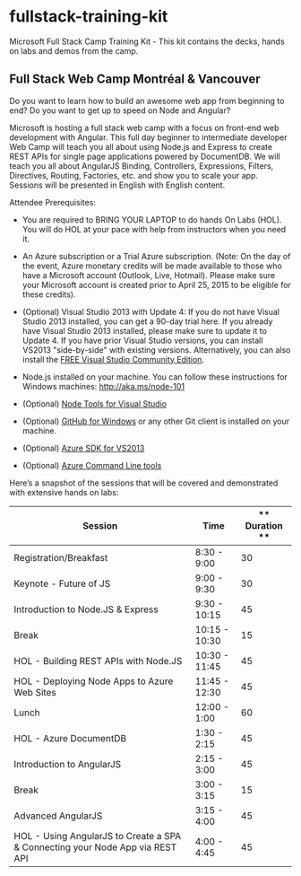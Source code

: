# fullstack-training-kit
Microsoft Full Stack Camp Training Kit - This kit contains the decks, hands on labs and demos from the camp. 

## Full Stack Web Camp Montréal & Vancouver

Do you want to learn how to build an awesome web app from beginning to end? Do you want to get up to speed on Node and Angular?  

Microsoft is hosting a full stack web camp with a focus on front-end web development with Angular. This full day beginner to
intermediate developer Web Camp will teach you all about using Node.js and Express to create REST APIs for single page 
applications powered by DocumentDB. We will teach you all about AngularJS Binding, Controllers, Expressions, Filters, 
Directives, Routing, Factories, etc. and show you to scale your app. Sessions will be presented in English with English content.

Attendee Prerequisites:

* You are required to BRING YOUR LAPTOP to do hands On Labs (HOL). You will do HOL at your pace with help from instructors when you need it.
 
* An Azure subscription or a Trial Azure subscription. (Note: On the day of the event, Azure monetary credits will be made available to those who have a Microsoft account (Outlook, Live, Hotmail). Please make sure your Microsoft account is created prior to April 25, 2015 to be eligible for these credits).
 
* (Optional) Visual Studio 2013 with Update 4:  If you do not have Visual Studio 2013 installed, you can get a 90-day trial here. If you already have Visual Studio 2013 installed, please make sure to update it to Update 4. If you have prior Visual Studio versions, you can install VS2013 "side-by-side" with existing versions. Alternatively, you can also install the [FREE Visual Studio Community Edition](https://www.visualstudio.com/en-us/news/vs2013-community-vs.aspx).
 
* Node.js installed on your machine. You can follow these instructions for Windows machines: http://aka.ms/node-101
 
* (Optional) [Node Tools for Visual Studio](https://nodejstools.codeplex.com/)
 
* (Optional) [GitHub for Windows](https://windows.github.com/) or any other Git client is installed on your machine.
 
* (Optional) [Azure SDK for VS2013](http://go.microsoft.com/fwlink/p/?linkid=323510&clcid=0x409)
 
* (Optional) [Azure Command Line tools](http://azure.microsoft.com/en-us/documentation/articles/xplat-cli/)
 
Here’s a snapshot of the sessions that will be covered and demonstrated with extensive hands on labs:

| **Session** | **Time** | ** Duration ** |
|---|---|---|
| Registration/Breakfast | 8:30 - 9:00 | 30 |
| Keynote - Future of JS | 9:00 - 9:30 | 30 |
| Introduction to Node.JS & Express | 9:30 - 10:15 | 45 | 
| Break | 10:15 - 10:30 |  15 |
| HOL - Building REST APIs with Node.JS | 10:30 - 11:45 | 45 |
| HOL - Deploying Node Apps to Azure Web Sites | 11:45 - 12:30 | 45 |
| Lunch | 12:00 - 1:00 | 60 |
| HOL - Azure DocumentDB | 1:30 - 2:15 | 45 |
| Introduction to AngularJS | 2:15 - 3:00 | 45 |
| Break | 3:00 - 3:15 | 15 |
| Advanced AngularJS | 3:15 - 4:00 | 45 |
| HOL - Using AngularJS to Create a SPA & Connecting your Node App via REST API | 4:00 - 4:45 | 45 | 




